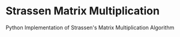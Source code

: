 # Strassen Matrix Multiplication

Python Implementation of Strassen's Matrix Multiplication Algorithm

